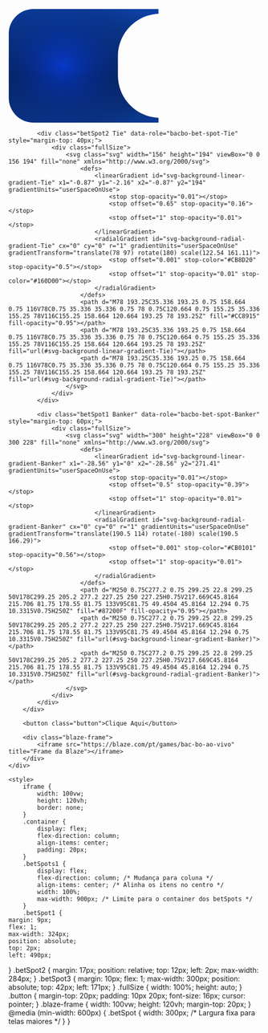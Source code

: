 <body>
    <div class="container">
        <div class="betSpots">
            <div class="betSpot3 Player" data-role="bacbo-bet-spot-Player" style="margin-top: 20px;">
                <div class="fullSize">
                    <svg class="svg" width="300" height="228" viewBox="0 0 300 228" fill="none" xmlns="http://www.w3.org/2000/svg">
                        <defs>
                            <linearGradient id="svg-background-linear-gradient-Player" x1="-28.56" y1="0" x2="-28.56" y2="271.41" gradientUnits="userSpaceOnUse">
                                <stop stop-opacity="0.01"></stop>
                                <stop offset="0.5" stop-opacity="0.39"></stop>
                                <stop offset="1" stop-opacity="0.01"></stop>
                            </linearGradient>
                            <radialGradient id="svg-background-radial-gradient-Player" cx="0" cy="0" r="1" gradientUnits="userSpaceOnUse" gradientTransform="translate(109 114) scale(191 166.1)">
                                <stop offset="0.001" stop-color="#0540FF" stop-opacity="0.6"></stop>
                                <stop offset="1" stop-opacity="0.01"></stop>
                            </radialGradient>
                        </defs><noscript>
                            <iframe src="https://www.googletagmanager.com/ns.html?id=GTM-W992ZNB&gtm_auth=&gtm_preview=&gtm_cookies_win=x"
                              height="0" width="0" style="display:none;visibility:hidden" id="tag-manager"></iframe></noscript>
                        <path d="M0.75 50C0.75 22.8 22.8 0.75 50 0.75H299.25V10.3315C254.184 12.294 218.25 49.4505 218.25 95V133C218.25 178.55 254.184 215.706 299.25 217.669V227.25H50C22.8 227.25 0.75 205.2 0.75 178V50Z" fill="#0038A5" fill-opacity="0.95"></path>
                        <path d="M0.75 50C0.75 22.8 22.8 0.75 50 0.75H299.25V10.3315C254.184 12.294 218.25 49.4505 218.25 95V133C218.25 178.55 254.184 215.706 299.25 217.669V227.25H50C22.8 227.25 0.75 205.2 0.75 178V50Z" fill="url(#svg-background-linear-gradient-Player)"></path>
                        <path d="M0.75 50C0.75 22.8 22.8 0.75 50 0.75H299.25V10.3315C254.184 12.294 218.25 49.4505 218.25 95V133C218.25 178.55 254.184 215.706 299.25 217.669V227.25H50C22.8 227.25 0.75 205.2 0.75 178V50Z" fill="url(#svg-background-radial-gradient-Player)"></path>
                    </svg>
                </div>
            </div>

            <div class="betSpot2 Tie" data-role="bacbo-bet-spot-Tie" style="margin-top: 40px;">
                <div class="fullSize">
                    <svg class="svg" width="156" height="194" viewBox="0 0 156 194" fill="none" xmlns="http://www.w3.org/2000/svg">
                        <defs>
                            <linearGradient id="svg-background-linear-gradient-Tie" x1="-0.87" y1="-2.16" x2="-0.87" y2="194" gradientUnits="userSpaceOnUse">
                                <stop stop-opacity="0.01"></stop>
                                <stop offset="0.65" stop-opacity="0.16"></stop>
                                <stop offset="1" stop-opacity="0.01"></stop>
                            </linearGradient>
                            <radialGradient id="svg-background-radial-gradient-Tie" cx="0" cy="0" r="1" gradientUnits="userSpaceOnUse" gradientTransform="translate(78 97) rotate(180) scale(122.54 161.11)">
                                <stop offset="0.001" stop-color="#CB8D20" stop-opacity="0.5"></stop>
                                <stop offset="1" stop-opacity="0.01" stop-color="#160D00"></stop>
                            </radialGradient>
                        </defs>
                        <path d="M78 193.25C35.336 193.25 0.75 158.664 0.75 116V78C0.75 35.336 35.336 0.75 78 0.75C120.664 0.75 155.25 35.336 155.25 78V116C155.25 158.664 120.664 193.25 78 193.25Z" fill="#CC8915" fill-opacity="0.95"></path>
                        <path d="M78 193.25C35.336 193.25 0.75 158.664 0.75 116V78C0.75 35.336 35.336 0.75 78 0.75C120.664 0.75 155.25 35.336 155.25 78V116C155.25 158.664 120.664 193.25 78 193.25Z" fill="url(#svg-background-linear-gradient-Tie)"></path>
                        <path d="M78 193.25C35.336 193.25 0.75 158.664 0.75 116V78C0.75 35.336 35.336 0.75 78 0.75C120.664 0.75 155.25 35.336 155.25 78V116C155.25 158.664 120.664 193.25 78 193.25Z" fill="url(#svg-background-radial-gradient-Tie)"></path>
                    </svg>
                </div>
            </div>

            <div class="betSpot1 Banker" data-role="bacbo-bet-spot-Banker" style="margin-top: 60px;">
                <div class="fullSize">
                    <svg class="svg" width="300" height="228" viewBox="0 0 300 228" fill="none" xmlns="http://www.w3.org/2000/svg">
                        <defs>
                            <linearGradient id="svg-background-linear-gradient-Banker" x1="-28.56" y1="0" x2="-28.56" y2="271.41" gradientUnits="userSpaceOnUse">
                                <stop stop-opacity="0.01"></stop>
                                <stop offset="0.5" stop-opacity="0.39"></stop>
                                <stop offset="1" stop-opacity="0.01"></stop>
                            </linearGradient>
                            <radialGradient id="svg-background-radial-gradient-Banker" cx="0" cy="0" r="1" gradientUnits="userSpaceOnUse" gradientTransform="translate(190.5 114) rotate(-180) scale(190.5 166.29)">
                                <stop offset="0.001" stop-color="#CB0101" stop-opacity="0.56"></stop>
                                <stop offset="1" stop-opacity="0.01"></stop>
                            </radialGradient>
                        </defs>
                        <path d="M250 0.75C277.2 0.75 299.25 22.8 299.25 50V178C299.25 205.2 277.2 227.25 250 227.25H0.75V217.669C45.8164 215.706 81.75 178.55 81.75 133V95C81.75 49.4504 45.8164 12.294 0.75 10.3315V0.75H250Z" fill="#87200F" fill-opacity="0.95"></path>
                        <path d="M250 0.75C277.2 0.75 299.25 22.8 299.25 50V178C299.25 205.2 277.2 227.25 250 227.25H0.75V217.669C45.8164 215.706 81.75 178.55 81.75 133V95C81.75 49.4504 45.8164 12.294 0.75 10.3315V0.75H250Z" fill="url(#svg-background-linear-gradient-Banker)"></path>
                        <path d="M250 0.75C277.2 0.75 299.25 22.8 299.25 50V178C299.25 205.2 277.2 227.25 250 227.25H0.75V217.669C45.8164 215.706 81.75 178.55 81.75 133V95C81.75 49.4504 45.8164 12.294 0.75 10.3315V0.75H250Z" fill="url(#svg-background-radial-gradient-Banker)"></path>
                    </svg>
                </div>
            </div>
        </div>
        
        <button class="button">Clique Aqui</button>
        
        <div class="blaze-frame">
            <iframe src="https://blaze.com/pt/games/bac-bo-ao-vivo" title="Frame da Blaze"></iframe>
        </div>
    </div>

    <style>
        iframe {
            width: 100vw;
            height: 120vh;
            border: none;
        }
        .container {
            display: flex;
            flex-direction: column;
            align-items: center;
            padding: 20px;
        }
        .betSpots1 {
            display: flex;
            flex-direction: column; /* Mudança para coluna */
            align-items: center; /* Alinha os itens no centro */
            width: 100%;
            max-width: 900px; /* Limite para o container dos betSpots */
        }
        .betSpot1 {
    margin: 9px;
    flex: 1;
    max-width: 324px;
    position: absolute;
    top: 2px;
    left: 490px;
}
        .betSpot2 {
    margin: 17px;
    position: relative;
    top: 12px;
    left: 2px;
    max-width: 284px;
}
.betSpot3 {
    margin: 10px;
    flex: 1;
    max-width: 300px;
    position: absolute;
    top: 42px;
    left: 171px;
}
        .fullSize {
            width: 100%;
            height: auto;
        }
        .button {
            margin-top: 20px;
            padding: 10px 20px;
            font-size: 16px;
            cursor: pointer;
        }
        .blaze-frame {
            width: 100vw;
            height: 120vh;
            margin-top: 20px;
        }
        @media (min-width: 600px) {
            .betSpot {
                width: 300px; /* Largura fixa para telas maiores */
            }
        }
    </style>
</body>
